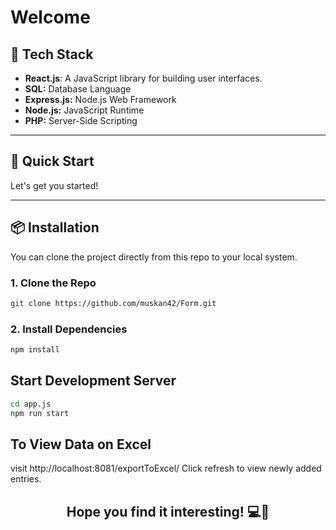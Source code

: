 # Welcome

## 🚀 Tech Stack
- **React.js**: A JavaScript library for building user interfaces.
- **SQL:** Database Language
- **Express.js:** Node.js Web Framework
- **Node.js:** JavaScript Runtime 
- **PHP:** Server-Side Scripting 

---

## 🚀 Quick Start
Let's get you started!

---

## 📦 Installation

You can clone the project directly from this repo to your local system.

### 1. Clone the Repo

```bash
git clone https://github.com/muskan42/Form.git
```

### 2. Install Dependencies

```bash
npm install
```

## Start Development Server

```bash
cd app.js
npm run start
```

## To View Data on Excel

visit http://localhost:8081/exportToExcel/
Click refresh to view newly added entries.

<div align="center">
  <h2>Hope you find it interesting! 💻🌟</h2>
</div>
